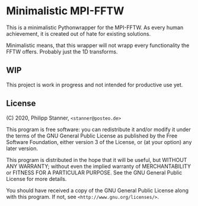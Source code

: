 # Minimalistic MPI-FFTW

This is a minimalistic Pythonwrapper for the MPI-FFTW. As every human achievement,
it is created out of hate for existing solutions.

Minimalistic means, that this wrapper will not wrapp every functionality the
FFTW offers. Probably just the 1D transforms.

## WIP

This project is work in progress and not intended for productive use yet.

## License

 (C) 2020, Philipp Stanner, `<stanner@posteo.de>`

 This program is free software: you can redistribute it and/or modify
 it under the terms of the GNU General Public License as published by
 the Free Software Foundation, either version 3 of the License, or
 (at your option) any later version.

 This program is distributed in the hope that it will be useful,
 but WITHOUT ANY WARRANTY; without even the implied warranty of
 MERCHANTABILITY or FITNESS FOR A PARTICULAR PURPOSE.  See the
 GNU General Public License for more details.

 You should have received a copy of the GNU General Public License
 along with this program.  If not, see `<http://www.gnu.org/licenses/>`.

